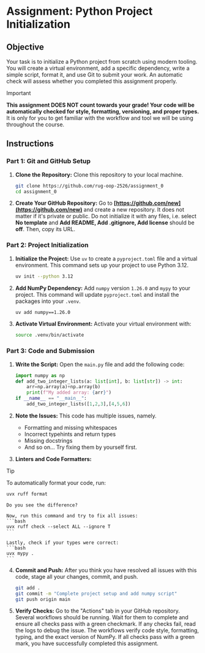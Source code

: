 # Assignment: Python Project Initialization

## Objective
Your task is to initialize a Python project from scratch using modern tooling. You will create a virtual environment, add a specific dependency, write a simple script, format it, and use Git to submit your work. An automatic check will assess whether you completed this assignment properly.


> [!IMPORTANT]
> **This assignment DOES NOT count towards your grade! Your code will be automatically checked for style, formatting, versioning, and proper types.** 
> It is only for you to get familiar with the workflow and tool we will be using throughout the course.

## Instructions

### Part 1: Git and GitHub Setup

1.  **Clone the Repository:** Clone this repository to your local machine.
    ```bash
    git clone https://github.com/rug-oop-2526/assignment_0
    cd assignment_0
    ```

2.  **Create Your GitHub Repository:** Go to **[https://github.com/new](https://github.com/new)** and create a new repository. It does not matter if it's private or public. Do not initialize it with any files, i.e. select __No template__ and __Add README, Add .gitignore, Add license__ should be __off__. Then, copy its URL.

### Part 2: Project Initialization

1.  **Initialize the Project:** Use `uv` to create a `pyproject.toml` file and a virtual environment. This command sets up your project to use Python 3.12.
    ```bash
    uv init --python 3.12
    ```

2.  **Add NumPy Dependency:** Add `numpy` version `1.26.0` and `mypy` to your project. This command will update `pyproject.toml` and install the packages into your `.venv`.
    ```bash
    uv add numpy==1.26.0
    ```

3. **Activate Virtual Environment:** Activate your virtual environment with:
    ```bash
    source .venv/bin/activate
    ```

### Part 3: Code and Submission
1.  **Write the Script:** Open the `main.py` file and add the following code:
    ```python
    import numpy as np
    def add_two_integer_lists(a: list[int], b: list[str]) -> int:
        arr=np.array(a)+np.array(b)
        print(f"My added array: {arr}")
    if __name__ == "__main__":
        add_two_integer_lists([1,2,3],[4,5,6])
    ```

2. **Note the Issues:** This code has multiple issues, namely.
    - Formatting and missing whitespaces
    - Incorrect typehints and return types
    - Missing docstrings
    - And so on... Try fixing them by yourself first.

3. **Linters and Code Formatters:** 

> [!TIP]
> To automatically format your code, run:
>   ```bash
>   uvx ruff format
>   ```

    Do you see the difference?

    Now, run this command and try to fix all issues:
    ```bash
    uvx ruff check --select ALL --ignore T
    ```

    Lastly, check if your types were correct:
    ```bash
    uvx mypy .
    ```

4.  **Commit and Push:** After you think you have resolved all issues with this code, stage all your changes, commit, and push.
    ```bash
    git add .
    git commit -m "Complete project setup and add numpy script"
    git push origin main
    ```

5.  **Verify Checks:** Go to the "Actions" tab in your GitHub repository. Several workflows should be running. Wait for them to complete and ensure all checks pass with a green checkmark. If any checks fail, read the logs to debug the issue. The workflows verify code style, formatting, typing, and the exact version of NumPy. If all checks pass with a green mark, you have successfully completed this assignment.



